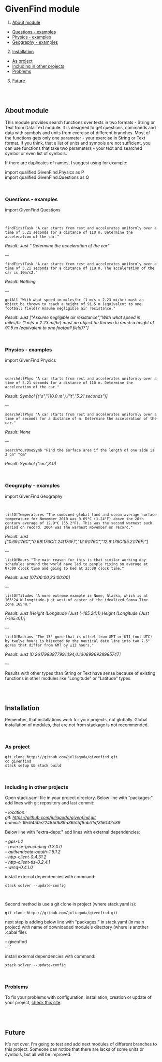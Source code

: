 # GivenFind module

1. [About module](#about-module)  
  * [Questions - examples](#questions-\--examples)  
  * [Physics - examples](physics-\--examples)  
  * [Geography - examples](#geography-\--examples)  
2. [Installation](#installation)  
  * [As project](#as-project)  
  * [Including in other projects](#including-in-other-projects)  
  * [Problems](#problems)  
3. [Future](#future)  


<br/>
<br/>

## About module

This module provides search functions over texts in two formats - String
or Text from Data.Text module. It is designed to get questions, commands
and data with symbols and units from exercise of different branches. Most of the functions
gets only one parameter - your exercise in String or Text format. If you think, that a list
of units and symbols are not sufficient, you can use functions that take two
parameters - your text and searched symbol or even list of symbols. 

 If there are duplicates of names, I suggest using for example:


import qualified GivenFind.Physics as P  
import qualified GivenFind.Questions as Q  


<br/>

### Questions - examples

import GivenFind.Questions  

<br/>


`findFirstTask "A car starts from rest and accelerates uniformly over a time of 5.21 seconds for a distance of 110 m. Determine the acceleration of the car."`

*Result:      Just " Determine the acceleration of the car"*

--

`findFirstTask "A car starts from rest and accelerates uniformly over a time of 5.21 seconds for a distance of 110 m. The acceleration of the car is 10m/s2."`

*Result:   Nothing*

--

`getAll "With what speed in miles/hr (1 m/s = 2.23 mi/hr) must an object be thrown to reach a height of 91.5 m (equivalent to one football field)? Assume negligible air resistance."`

*Result:   Just ["Assume negligible air resistance","With what speed in miles/hr (1 m/s = 2.23 mi/hr) must an object be thrown to reach a height of 91.5 m (equivalent to one football field)?"]*


<br/>

### Physics - examples

import GivenFind.Physics  

<br/>

`searchAllPhys "A car starts from rest and accelerates uniformly over a time of 5.21 seconds for a distance of 110 m. Determine the acceleration of the car."`

*Result:    Symbol [("s","110.0 m"),("t","5.21 seconds")]*

-- 

`searchAllPhys "A car starts from rest and accelerates uniformly over a time of seconds for a distance of m. Determine the acceleration of the car."`

*Result:     None*

--

`searchYourOneSymb "Find the surface area if the length of one side is 3 cm" "cm"`

*Result:   Symbol ("cm",3.0)*


<br/>

### Geography - examples

import GivenFind.Geography  

<br/>

`listOfTemperatures "The combined global land and ocean average surface temperature for November 2010 was 0.69°C (1.24°F) above the 20th century average of 12.9°C (55.2°F). This was the second warmest such period on record. 2004 was the warmest November on record."`

*Result: Just ["0.69\176C","0.69\176C(1.24\176F)","12.9\176C","12.9\176C(55.2\176F)"]*

--

`listOfHours "The main reason for this is that similar working day schedules around the world have led to people rising on average at 07:00 clock time and going to bed at 23:00 clock time."`

*Result: Just [07:00:00,23:00:00]*

--

`listOfTitudes "A more extreme example is Nome, Alaska, which is at 165°24′W longitude—just west of center of the idealized Samoa Time Zone 165°W."`

*Result: Just [Height (Longitude (Just (-165.24))),Height (Longitude (Just (-165.0)))]*

--

`listOfRadians "The 15° gore that is offset from GMT or UT1 (not UTC) by twelve hours is bisected by the nautical date line into two 7.5° gores that differ from GMT by ±12 hours."`

*Result: Just [0.2617993877991494,0.1308996938995747]*

--
  
Results with other types than String or Text have sense because of existing functions in other modules like "Longitude" or "Latitude" types. 


<br/>
<br/>

## Installation

Remember, that installations work for your projects, not globally. Global installation of modules, that are not from stackage is not recommended.

<br/>

### As project

```
git clone https://github.com/juliagoda/givenfind.git
cd givenfind
stack setup && stack build
```
<br/>

### Including in other projects

Open stack.yaml file in your project directory. Below line with "packages:", add lines with git repository and last commit:  

*\- location:*  <br/>
*git: https://github.com/juliagoda/givenfind.git* <br/>
*commit: 19c9450e2248b0b89a36b1bf8ab51af356142c89* <br/>
  
Below line with "extra-deps:" add lines with external dependencies:  

*\- gps-1.2* <br/>
*\- reverse-geocoding-0.3.0.0* <br/>
*\- authenticate-oauth-1.5.1.2* <br/>
*\- http-client-0.4.31.2* <br/>
*\- http-client-tls-0.2.4.1* <br/>
*\- wreq-0.4.1.0* <br/>

install external dependencies with command:  

`stack solver --update-config`

<br/> 

Second method is use a git clone in project (where stack.yaml is):  

```
git clone https://github.com/juliagoda/givenfind.git
```

next step is adding below line with "packages:" in stack.yaml (in main project) with name of downloaded module's directory (where is another .cabal file):  

\- givenfind  
\- '.'   

install external dependencies with command:  

`stack solver --update-config`

<br/>

### Problems

To fix your problems with configuration, installation, creation or update of your project, [check this site](https://docs.haskellstack.org/en/stable/GUIDE/).

<br/>
<br/>

## Future

It's not over. I'm going to test and add next modules of different branches to this project. Someone can notice that there are lacks of some units or symbols, but all will be improved.
